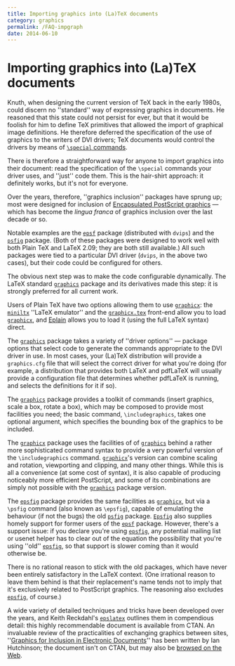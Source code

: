 ```yaml
---
title: Importing graphics into (La)TeX documents
category: graphics
permalink: /FAQ-impgraph
date: 2014-06-10
---
```


# Importing graphics into (La)TeX documents

Knuth, when designing the current version of TeX back in the early
1980s, could discern no ''standard'' way of expressing graphics in
documents.  He reasoned that this state could not persist for ever,
but that it would be foolish for him to define TeX primitives that
allowed the import of graphical image definitions.  He therefore
deferred the specification of the use of graphics to the writers of
DVI drivers; TeX documents would control the drivers by
means of 
[`\special` commands](/FAQ-specials).

There is therefore a straightforward way for anyone to import graphics
into their document: read the specification of the `\special`
commands your driver uses, and ''just'' code them.  This is the
hair-shirt approach: it definitely works, but it's not for everyone.

Over the years, therefore, ''graphics inclusion'' packages have sprung
up; most were designed for inclusion of
[Encapsulated PostScript graphics](/FAQ-eps)&nbsp;&mdash;
which has become the _lingua franca_ of graphics inclusion over
the last decade or so.

Notable examples are the [`epsf`](https://ctan.org/pkg/epsf) package (distributed with
`dvips`) and the [`psfig`](https://ctan.org/pkg/psfig) package.  (Both of these
packages were designed to work well with both Plain TeX and
LaTeX 2.09; they are both still available.)  All such packages were
tied to a particular DVI driver (`dvips`, in
the above two cases), but their code could be configured for others.

The obvious next step was to make the code configurable dynamically.
The LaTeX standard [`graphics`](https://ctan.org/pkg/graphics) package and its derivatives
made this step: it is strongly preferred for all current work.

Users of Plain TeX have two options allowing them to use
[`graphicx`](https://ctan.org/pkg/graphicx): the [`miniltx`](https://ctan.org/pkg/miniltx) ''LaTeX emulator'' and
the [`graphicx.tex`](https://ctan.org/pkg/graphics-pln) front-end allow you to load
[`graphicx`](https://ctan.org/pkg/graphicx), and [Eplain](/FAQ-eplain) allows you to load
it (using the full LaTeX syntax) direct.

The [`graphics`](https://ctan.org/pkg/graphics) package takes a variety of ''driver
options''&nbsp;&mdash; package options that select code to generate the
commands appropriate to the DVI driver in use.  In most cases,
your (La)TeX distribution will provide a `graphics.cfg` file
that will select the correct driver for what you're doing (for
example, a distribution that provides both LaTeX and pdfLaTeX
will usually provide a configuration file that determines whether
pdfLaTeX is running, and selects the definitions for it if so).

The [`graphics`](https://ctan.org/pkg/graphics) package provides a toolkit of commands (insert
graphics, scale a box, rotate a box), which may be composed to provide
most facilities you need; the basic command, `\includegraphics`,
takes one optional argument, which specifies  the bounding box of the
graphics to be included.

The [`graphicx`](https://ctan.org/pkg/graphicx) package uses the facilities of of
[`graphics`](https://ctan.org/pkg/graphics) behind a rather more sophisticated command syntax
to provide a very powerful version of the `\includegraphics`
command.  [`graphicx`](https://ctan.org/pkg/graphicx)'s version can combine scaling and
rotation, viewporting and clipping, and many other things.  While this
is all a convenience (at some cost of syntax), it is also capable of
producing noticeably more efficient PostScript, and some of its
combinations are simply not possible with the [`graphics`](https://ctan.org/pkg/graphics)
package version.

The [`epsfig`](https://ctan.org/pkg/epsfig) package provides the same facilities as
[`graphicx`](https://ctan.org/pkg/graphicx), but via a `\psfig` command (also known as
`\epsfig`), capable of emulating
the behaviour (if not the bugs) the old [`psfig`](https://ctan.org/pkg/psfig) package.
[`Epsfig`](https://ctan.org/pkg/Epsfig) also supplies homely support for former users of the
[`epsf`](https://ctan.org/pkg/epsf) package.  However, there's a support issue: if you
declare you're using [`epsfig`](https://ctan.org/pkg/epsfig), any potential mailing list or
usenet helper has to clear out of the equation the possibility that
you're using ''old'' [`epsfig`](https://ctan.org/pkg/epsfig), so that support is slower
coming than it would otherwise be.

There is no rational reason to stick with the old packages, which have
never been entirely satisfactory in the LaTeX context. (One
irrational reason to leave them behind is that their replacement's
name tends not to imply that it's exclusively related to PostScript
graphics.  The reasoning also excludes [`epsfig`](https://ctan.org/pkg/epsfig), of course.)

A wide variety of detailed techniques and tricks have been developed
over the years, and Keith Reckdahl's [`epslatex`](https://ctan.org/pkg/epslatex) outlines them
in compendious detail: this highly recommendable document is available
from CTAN.  An invaluable review of the practicalities of
exchanging graphics between sites,
''[Graphics for Inclusion in Electronic Documents](http://silas.psfc.mit.edu/elec_fig/elec_figures.pdf)''
has been written by Ian Hutchinson; the document isn't on CTAN,
but may also be
[browsed on the Web](http://silas.psfc.mit.edu/elec_fig/).

